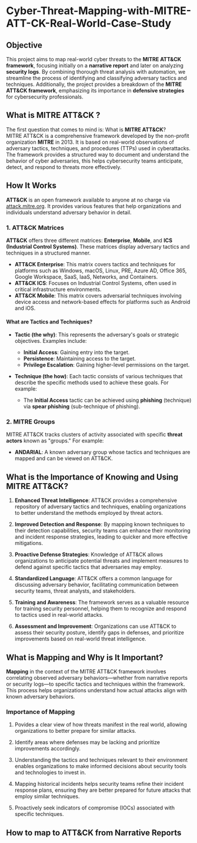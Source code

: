 # Cyber-Threat-Mapping-with-MITRE-ATT-CK-Real-World-Case-Study

## Objective  
This project aims to map real-world cyber threats to the **MITRE ATT&CK framework**, focusing initially on a **narrative report** and later on analyzing **security logs**. By combining thorough threat analysis with automation, we streamline the process of identifying and classifying adversary tactics and techniques. Additionally, the project provides a breakdown of the **MITRE ATT&CK framework**, emphasizing its importance in **defensive strategies** for cybersecurity professionals.

## What is MITRE ATT&CK ?

The first question that comes to mind is: What is **MITRE ATT&CK**?  
MITRE ATT&CK is a comprehensive framework developed by the non-profit organization **MITRE** in 2013. It is based on real-world observations of adversary tactics, techniques, and procedures (TTPs) used in cyberattacks. The framework provides a structured way to document and understand the behavior of cyber adversaries, this helps cybersecurity teams anticipate, detect, and respond to threats more effectively.

## How It Works

**ATT&CK** is an open framework available to anyone at no charge via [attack.mitre.org](https://attack.mitre.org). It provides various features that help organizations and individuals understand adversary behavior in detail.

### 1. ATT&CK Matrices

**ATT&CK** offers three different matrices: **Enterprise**, **Mobile**, and **ICS (Industrial Control Systems)**. These matrices display adversary tactics and techniques in a structured manner.

- **ATT&CK Enterprise**: This matrix covers tactics and techniques for platforms such as Windows, macOS, Linux, PRE, Azure AD, Office 365, Google Workspace, SaaS, IaaS, Networks, and Containers.
- **ATT&CK ICS**: Focuses on Industrial Control Systems, often used in critical infrastructure environments.
- **ATT&CK Mobile**: This matrix covers adversarial techniques involving device access and network-based effects for platforms such as Android and iOS.

#### What are Tactics and Techniques?

- **Tactic (the why)**: This represents the adversary's goals or strategic objectives. Examples include:
  - **Initial Access**: Gaining entry into the target.
  - **Persistence**: Maintaining access to the target.
  - **Privilege Escalation**: Gaining higher-level permissions on the target.

- **Technique (the how)**: Each tactic consists of various techniques that describe the specific methods used to achieve these goals. For example:
  - The **Initial Access** tactic can be achieved using **phishing** (technique) via **spear phishing** (sub-technique of phishing).

### 2. MITRE Groups

MITRE ATT&CK tracks clusters of activity associated with specific **threat actors** known as "groups." For example:
- **ANDARIAL**: A known adversary group whose tactics and techniques are mapped and can be viewed on ATT&CK.

## What is the Importance of Knowing and Using MITRE ATT&CK?

1. **Enhanced Threat Intelligence**: ATT&CK provides a comprehensive repository of adversary tactics and techniques, enabling organizations to better understand the methods employed by threat actors.

2. **Improved Detection and Response**: By mapping known techniques to their detection capabilities, security teams can enhance their monitoring and incident response strategies, leading to quicker and more effective mitigations.

3. **Proactive Defense Strategies**: Knowledge of ATT&CK allows organizations to anticipate potential threats and implement measures to defend against specific tactics that adversaries may employ.

4. **Standardized Language**: ATT&CK offers a common language for discussing adversary behavior, facilitating communication between security teams, threat analysts, and stakeholders.

5. **Training and Awareness**: The framework serves as a valuable resource for training security personnel, helping them to recognize and respond to tactics used in real-world attacks.

6. **Assessment and Improvement**: Organizations can use ATT&CK to assess their security posture, identify gaps in defenses, and prioritize improvements based on real-world threat intelligence.

## What is Mapping and Why is It Important?

**Mapping** in the context of the MITRE ATT&CK framework involves correlating observed adversary behaviors—whether from narrative reports or security logs—to specific tactics and techniques within the framework. This process helps organizations understand how actual attacks align with known adversary behaviors.

### Importance of Mapping

1. Povides a clear view of how threats manifest in the real world, allowing organizations to better prepare for similar attacks.

2. Identify areas where defenses may be lacking and prioritize improvements accordingly.

3. Understanding the tactics and techniques relevant to their environment enables organizations to make informed decisions about security tools and technologies to invest in.

4. Mapping historical incidents helps security teams refine their incident response plans, ensuring they are better prepared for future attacks that employ similar techniques.

5. Proactively seek indicators of compromise (IOCs) associated with specific techniques.

## How to map to ATT&CK from Narrative Reports















